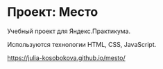 # Проект: Место

Учебный проект для Яндекс.Практикума. 

Используются технологии HTML, CSS, JavaScript.

https://julia-kosobokova.github.io/mesto/